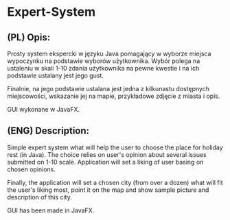 # Expert-System

## (PL) Opis:
Prosty system ekspercki w języku Java pomagający w wyborze miejsca wypoczynku na podstawie wyborów użytkownika.
Wybór polega na ustaleniu w skali 1-10 zdania użytkownika na pewne kwestie i na ich podstawie ustalany jest jego gust.

Finalnie, na jego podstawie ustalana jest jedna z kilkunastu dostępnych miejscowości, wskazanie jej na mapie, przykładowe zdjęcie z miasta i opis.

GUI wykonane w JavaFX.

## (ENG) Description:
Simple expert system what will help the user to choose the place for holiday rest (in Java).
The choice relies on user's opinion about several issues submitted on 1-10 scale. Application will set a liking of user basing on chosen opinions.

Finally, the application will set a chosen city (from over a dozen) what will fit the user's liking most, point it on the map and show sample picture and description of this city.

GUI has been made in JavaFX.
